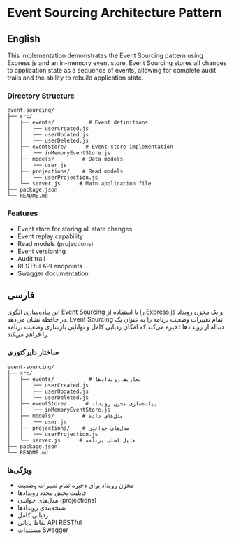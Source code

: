 # Event Sourcing Architecture Pattern

## English
This implementation demonstrates the Event Sourcing pattern using Express.js and an in-memory event store. Event Sourcing stores all changes to application state as a sequence of events, allowing for complete audit trails and the ability to rebuild application state.

### Directory Structure
```
event-sourcing/
├── src/
│   ├── events/           # Event definitions
│   │   ├── userCreated.js
│   │   ├── userUpdated.js
│   │   └── userDeleted.js
│   ├── eventStore/      # Event store implementation
│   │   └── inMemoryEventStore.js
│   ├── models/         # Data models
│   │   └── user.js
│   ├── projections/    # Read models
│   │   └── userProjection.js
│   └── server.js      # Main application file
├── package.json
└── README.md
```

### Features
- Event store for storing all state changes
- Event replay capability
- Read models (projections)
- Event versioning
- Audit trail
- RESTful API endpoints
- Swagger documentation

## فارسی
این پیاده‌سازی الگوی Event Sourcing را با استفاده از Express.js و یک مخزن رویداد در حافظه نشان می‌دهد. Event Sourcing تمام تغییرات وضعیت برنامه را به عنوان یک دنباله از رویدادها ذخیره می‌کند که امکان ردیابی کامل و توانایی بازسازی وضعیت برنامه را فراهم می‌کند.

### ساختار دایرکتوری
```
event-sourcing/
├── src/
│   ├── events/           # تعاریف رویدادها
│   │   ├── userCreated.js
│   │   ├── userUpdated.js
│   │   └── userDeleted.js
│   ├── eventStore/      # پیاده‌سازی مخزن رویداد
│   │   └── inMemoryEventStore.js
│   ├── models/         # مدل‌های داده
│   │   └── user.js
│   ├── projections/    # مدل‌های خواندن
│   │   └── userProjection.js
│   └── server.js      # فایل اصلی برنامه
├── package.json
└── README.md
```

### ویژگی‌ها
- مخزن رویداد برای ذخیره تمام تغییرات وضعیت
- قابلیت پخش مجدد رویدادها
- مدل‌های خواندن (projections)
- نسخه‌بندی رویدادها
- ردیابی کامل
- نقاط پایانی API RESTful
- مستندات Swagger 
